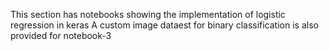 This section has notebooks showing the implementation of logistic regression in keras
A custom image dataest for binary classification is also provided for notebook-3
